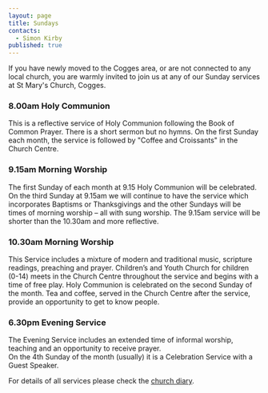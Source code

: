 ```yaml
---
layout: page
title: Sundays
contacts: 
  - Simon Kirby
published: true
---
```


If you have newly moved to the Cogges area, or are not connected to any local church, you are warmly invited to join us at any of our Sunday services at St Mary's Church, Cogges.

### 8.00am Holy Communion
This is a reflective service of Holy Communion following the Book of Common Prayer. There is a short sermon but no hymns. On the first Sunday each month, the service is followed by "Coffee and Croissants" in the Church Centre.

### 9.15am Morning Worship 
The first Sunday of each month at 9.15 Holy Communion will be celebrated.  On the third Sunday at 9.15am we will continue to have the service which incorporates Baptisms or Thanksgivings and the other Sundays will be times of morning worship – all with sung worship. The 9.15am service will be shorter than the 10.30am and more reflective.

### 10.30am Morning Worship
This Service includes a mixture of modern and traditional music, scripture readings, preaching and prayer. Children’s and Youth Church for children (0-14) meets in the Church Centre throughout the service and begins with a time of free play. Holy Communion is celebrated on the second Sunday of the month. Tea and coffee, served in the Church Centre after the service, provide an opportunity to get to know people.

### 6.30pm Evening Service
The Evening Service includes an extended time of informal worship, teaching and an opportunity to receive prayer.   
On the 4th Sunday of the month (usually) it is a Celebration Service with a Guest Speaker.

For details of all services please check the [church diary](./events.html).
